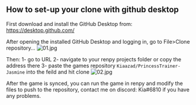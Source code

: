 ## How to set-up your clone with github desktop 

First download and install the GitHub Desktop from:  
https://desktop.github.com/

After opening the installed GitHub Desktop and logging in, go to File>Clone repository...
![01.jpg](https://cdn.steemitimages.com/DQmeVxFgW5pXE5SP8sX5tWNNhxqP2RzimwWDAreWj5nchcQ/01.jpg)

Then:
1- go to URL
2- navigate to your renpy projects folder or copy the address there
3- paste the games repository `Kiaazad/PrincessTrainer-Jasmine` into the feild and hit clone
![02.jpg](https://cdn.steemitimages.com/DQmd76x98t7BLc7WfrvXbtywQxaWz55NFrhQiCbMBsZ9irw/02.jpg)

After the game is synced, you can run the game in renpy and modify the files to push to the repository, contact me on discord: Kia#6810 if you have any problems. 
